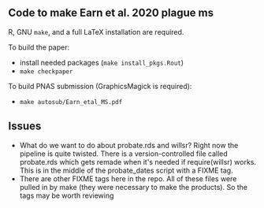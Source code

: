 ## Code to make Earn et al. 2020 plague ms

R, GNU `make`, and a full LaTeX installation are required.

To build the paper:

- install needed packages (`make install_pkgs.Rout`)
- `make checkpaper`

To build PNAS submission (GraphicsMagick is required):

- `make autosub/Earn_etal_MS.pdf`

## Issues

* What do we want to do about probate.rds and willsr?  Right now the pipeline is quite twisted. There is a version-controlled file called probate.rds which gets remade when it's needed if require(willsr) works. This is in the middle of the probate_dates script with a FIXME tag.
* There are other FIXME tags here in the repo. All of these files were pulled in by make (they were necessary to make the products). So the tags may be worth reviewing

